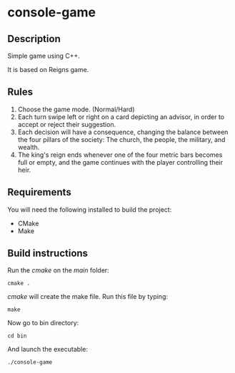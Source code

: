 # console-game
## Description

Simple game using C++.

It is based on Reigns game.

## Rules

1. Choose the game mode. (Normal/Hard)
2. Each turn swipe left or right on a card depicting an advisor, in order to accept or reject their suggestion.
3. Each decision will have a consequence, changing the balance between the four pillars of the society: The church, the people, the military, and wealth.
4. The king's reign ends whenever one of the four metric bars becomes full or empty, and the game continues with the player controlling their heir.

## Requirements

You will need the following installed to build the project:
* CMake
* Make

## Build instructions

Run the *cmake* on the *main* folder:
```
cmake .
```
*cmake* will create the make file. Run this file by typing:
```
make
```
Now go to bin directory:
```
cd bin
```
And launch the executable:
```
./console-game
```
